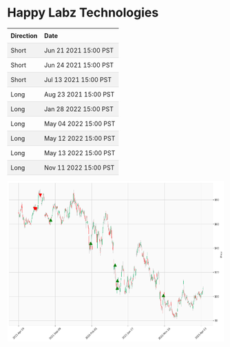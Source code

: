 
<style>
.hits {
            border-collapse: collapse;
            width: 100%;
        }
        .hits th, td {
            padding: 8px;
            text-align: left;
            border-bottom: 1px solid #ddd;
        }
        .hits tr:nth-child(even) {
            background-color: #f2f2f2;
        }
</style>
    
# Happy Labz Technologies
    
<table class="hits">
    <tr>
        <th>Direction</th>
        <th>Date</th>
      </tr>
    <tr>
        <td>Short</td>
        <td>Jun 21 2021 15:00 PST</td>
    </tr>
    <tr>
        <td>Short</td>
        <td>Jun 24 2021 15:00 PST</td>
    </tr>
    <tr>
        <td>Short</td>
        <td>Jul 13 2021 15:00 PST</td>
    </tr>
    <tr>
        <td>Long</td>
        <td>Aug 23 2021 15:00 PST</td>
    </tr>
    <tr>
        <td>Long</td>
        <td>Jan 28 2022 15:00 PST</td>
    </tr>
    <tr>
        <td>Long</td>
        <td>May 04 2022 15:00 PST</td>
    </tr>
    <tr>
        <td>Long</td>
        <td>May 12 2022 15:00 PST</td>
    </tr>
    <tr>
        <td>Long</td>
        <td>May 13 2022 15:00 PST</td>
    </tr>
    <tr>
        <td>Long</td>
        <td>Nov 11 2022 15:00 PST</td>
    </tr>
    
</table>

![Plot](charts/AMZN.png)